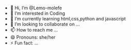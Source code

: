 - 👋 Hi, I’m @Lemo-molefe
- 👀 I’m interested in Coding
- 🌱 I’m currently learning html,css,python and javascript
- 💞️ I’m looking to collaborate on ...
- 📫 How to reach me ...
- 😄 Pronouns: she/her
- ⚡ Fun fact: ...

<!---
Lemo-molefe/Lemo-molefe is a ✨ special ✨ repository because its `README.md` (this file) appears on your GitHub profile.
You can click the Preview link to take a look at your changes.
--->
